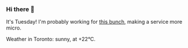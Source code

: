 ### Hi there :wave:

It's Tuesday! I'm probably working for [this bunch](https://github.com/kohofinancial), making a service more micro.

Weather in Toronto: sunny, at +22°C.
